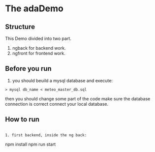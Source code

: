 # The adaDemo

## Structure

This Demo divided into two part.

1. ngback for backend work.
2. ngfront for frontend work.

## Before you run

1. you should beuild a mysql database and execute:

```
> mysql db_name < meteo_master_db.sql
```
then you should change some part of the code make sure the database connection is correct connect your local database.

## How to run
```

1. first backend, inside the ng back:

```
npm install
npm run start

```